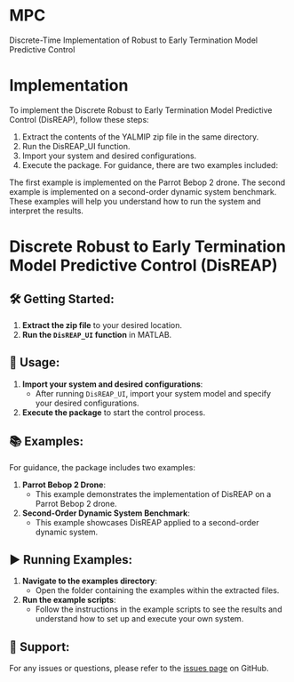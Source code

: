 # MPC
Discrete-Time Implementation of Robust to Early Termination Model Predictive Control

# Implementation
To implement the Discrete Robust to Early Termination Model Predictive Control (DisREAP), follow these steps:

1. Extract the contents of the YALMIP zip file in the same directory.
2. Run the DisREAP_UI function.
3. Import your system and desired configurations.
4. Execute the package.
For guidance, there are two examples included:

The first example is implemented on the Parrot Bebop 2 drone.
The second example is implemented on a second-order dynamic system benchmark.
These examples will help you understand how to run the system and interpret the results.


# Discrete Robust to Early Termination Model Predictive Control (DisREAP)

## 🛠️ Getting Started:
1. **Extract the zip file** to your desired location.
2. **Run the `DisREAP_UI` function** in MATLAB.

## 🚀 Usage:
1. **Import your system and desired configurations**:
   - After running `DisREAP_UI`, import your system model and specify your desired configurations.
2. **Execute the package** to start the control process.

## 📚 Examples:
For guidance, the package includes two examples:
1. **Parrot Bebop 2 Drone**:
   - This example demonstrates the implementation of DisREAP on a Parrot Bebop 2 drone.
2. **Second-Order Dynamic System Benchmark**:
   - This example showcases DisREAP applied to a second-order dynamic system.

## ▶️ Running Examples:
1. **Navigate to the examples directory**:
   - Open the folder containing the examples within the extracted files.
2. **Run the example scripts**:
   - Follow the instructions in the example scripts to see the results and understand how to set up and execute your own system.

## 🤝 Support:
For any issues or questions, please refer to the [issues page](https://github.com/your-username/your-repository/issues) on GitHub.
